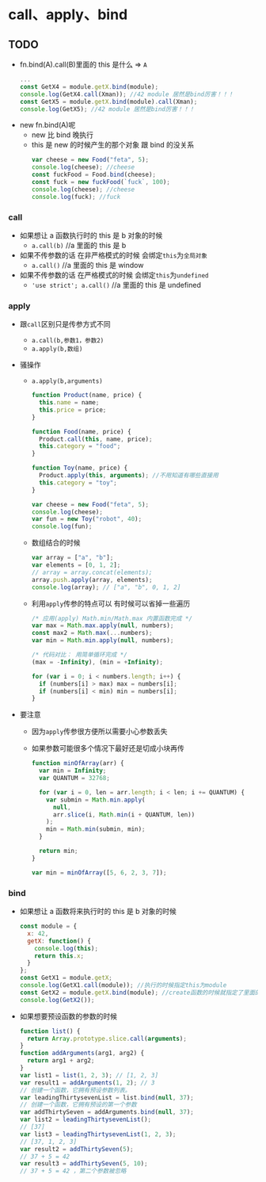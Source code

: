 # call、apply、bind

## TODO

- fn.bind(A).call(B)里面的 this 是什么 => `A`
  ```javascript
  ...
  const GetX4 = module.getX.bind(module);
  console.log(GetX4.call(Xman)); //42 module 居然是bind厉害！！！
  const GetX5 = module.getX.bind(module).call(Xman);
  console.log(GetX5); //42 module 居然是bind厉害！！！
  ```
- new fn.bind(A)呢
  - new 比 bind 晚执行
  - this 是 new 的时候产生的那个对象 跟 bind 的没关系
    ```javascript
    var cheese = new Food("feta", 5);
    console.log(cheese); //cheese
    const fuckFood = Food.bind(cheese);
    const fuck = new fuckFood(`fuck`, 100);
    console.log(cheese); //cheese
    console.log(fuck); //fuck
    ```

### call

- 如果想让 a 函数执行时的 this 是 b 对象的时候
  - `a.call(b)` //a 里面的 this 是 b
- 如果不传参数的话 在非严格模式的时候 会绑定`this`为`全局对象`
  - `a.call()` //a 里面的 this 是 window
- 如果不传参数的话 在严格模式的时候 会绑定`this`为`undefined`
  - `'use strict'; a.call()` //a 里面的 this 是 undefined

### apply

- 跟`call`区别只是传参方式不同
  - `a.call(b,参数1，参数2)`
  - `a.apply(b,数组)`
- 骚操作

  - `a.apply(b,arguments)`

    ```javascript
    function Product(name, price) {
      this.name = name;
      this.price = price;
    }

    function Food(name, price) {
      Product.call(this, name, price);
      this.category = "food";
    }

    function Toy(name, price) {
      Product.apply(this, arguments); //不用知道有哪些直接用
      this.category = "toy";
    }

    var cheese = new Food("feta", 5);
    console.log(cheese);
    var fun = new Toy("robot", 40);
    console.log(fun);
    ```

  - 数组结合的时候

    ```javascript
    var array = ["a", "b"];
    var elements = [0, 1, 2];
    // array = array.concat(elements);
    array.push.apply(array, elements);
    console.log(array); // ["a", "b", 0, 1, 2]
    ```

  - 利用`apply`传参的特点可以 有时候可以省掉一些遍历

    ```javascript
    /* 应用(apply) Math.min/Math.max 内置函数完成 */
    var max = Math.max.apply(null, numbers);
    const max2 = Math.max(...numbers);
    var min = Math.min.apply(null, numbers);

    /* 代码对比： 用简单循环完成 */
    (max = -Infinity), (min = +Infinity);

    for (var i = 0; i < numbers.length; i++) {
      if (numbers[i] > max) max = numbers[i];
      if (numbers[i] < min) min = numbers[i];
    }
    ```

- 要注意

  - 因为`apply`传参很方便所以需要小心参数丢失
  - 如果参数可能很多个情况下最好还是切成小块再传

    ```javascript
    function minOfArray(arr) {
      var min = Infinity;
      var QUANTUM = 32768;

      for (var i = 0, len = arr.length; i < len; i += QUANTUM) {
        var submin = Math.min.apply(
          null,
          arr.slice(i, Math.min(i + QUANTUM, len))
        );
        min = Math.min(submin, min);
      }

      return min;
    }

    var min = minOfArray([5, 6, 2, 3, 7]);
    ```

### bind

- 如果想让 a 函数将来执行时的 this 是 b 对象的时候

  ```javascript
  const module = {
    x: 42,
    getX: function() {
      console.log(this);
      return this.x;
    }
  };
  const GetX1 = module.getX;
  console.log(GetX1.call(module)); //执行的时候指定this为module
  const GetX2 = module.getX.bind(module); //create函数的时候就指定了里面的this为module
  console.log(GetX2());
  ```

- 如果想要预设函数的参数的时候

  ```javascript
  function list() {
    return Array.prototype.slice.call(arguments);
  }
  function addArguments(arg1, arg2) {
    return arg1 + arg2;
  }
  var list1 = list(1, 2, 3); // [1, 2, 3]
  var result1 = addArguments(1, 2); // 3
  // 创建一个函数，它拥有预设参数列表。
  var leadingThirtysevenList = list.bind(null, 37);
  // 创建一个函数，它拥有预设的第一个参数
  var addThirtySeven = addArguments.bind(null, 37);
  var list2 = leadingThirtysevenList();
  // [37]
  var list3 = leadingThirtysevenList(1, 2, 3);
  // [37, 1, 2, 3]
  var result2 = addThirtySeven(5);
  // 37 + 5 = 42
  var result3 = addThirtySeven(5, 10);
  // 37 + 5 = 42 ，第二个参数被忽略
  ```
